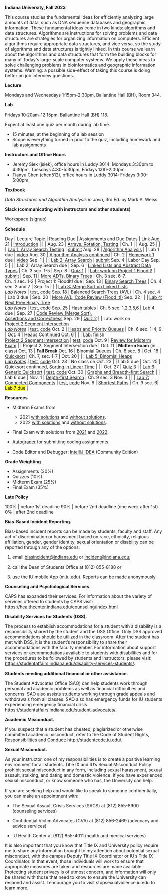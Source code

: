 **Indiana University, Fall 2023**

This course studies the fundamental ideas for efficiently analyzing
large amounts of data, such as DNA sequence databases and geographic
information. These fundamental ideas come in two kinds: algorithms and
data structures. Algorithms are instructions for solving problems and
data structures are strategies for organizing information on
computers. Efficient algorithms require appropriate data structures,
and vice versa, so the study of algorithms and data structures is
tightly linked. In this course we learn about the algorithms and data
structures that form the building blocks for many of Today's
large-scale computer systems. We apply these ideas to solve
challenging problems in bioinformatics and geographic information
systems. Warning: a possible side-effect of taking this course is
doing better on job interview questions.

**Lecture**

Mondays and Wednesdays 1:15pm-2:30pm, Ballantine Hall (BH), Room 344.

**Lab**

Fridays 10:20am-12:15pm, Ballantine Hall (BH) 118.

Expect at least one quiz per month during lab time.
* 15 minutes, at the beginning of a lab session
* Scope is everything turned in prior to the quiz, including homework and lab assignments

**Instructors and Office Hours**

* Jeremy Siek (jsiek), office hours in Luddy 3014: Mondays 3:30pm to 4:30pm, Tuesdays 4:30-5:30pm, Fridays 1:00-2:00pm.
* Tianyu Chen (chen512), office hours in Luddy 3014: Fridays 3:00-5:00pm.

**Textbook**

*Data Structures and Algorithm Analysis in Java*, 3rd Ed. by Mark A. Weiss

**Slack (communicating with instructors and other students)**

[Workspace](https://datastructure-pjx3076.slack.com)
 ([signup](https://join.slack.com/t/datastructure-pjx3076/shared_invite/zt-20ibezcp3-U4q6ACCPxUux~OLxOPUYWA))

**Schedule**

Day     | Lecture Topic                         | Reading Due  | Assignments and Due Dates | Link
Aug. 21 | [Introduction](./lectures/Aug-21.md)              |              | |
Aug. 23 | [Arrays, Rotation, Testing](./lectures/Aug-23.md) | Ch. 1        | |
Aug. 25 |                                                   |              | [Lab 1: Array Search Testing](./lab1) | [submit](https://autograder.luddy.indiana.edu/web/project/784)
Aug. 28 | [Algorithm Analysis](./lectures/Aug-28.md)       |    | Lab 1 due | [video](https://iu.mediaspace.kaltura.com/media/t/1_5ew3wcw4)
Aug. 30 | [Algorithm Analysis continued](./lectures/Aug-30.md)  | Ch. 2     | [Homework 1](./homework/HW1.md) due | [video](https://iu.mediaspace.kaltura.com/media/t/1_z2rhhygd)
Sep. 1  |                                       |              | [Lab 2: Array Search](./lab2) | [submit](https://autograder.luddy.indiana.edu/web/project/696)
Sep. 4  | Labor Day
Sep. 5  |                                       |              | Lab 2: Array Search due |
Sep. 6  | [Linked Lists and Abstract Data Types](./lectures/Sep-6.md) | Ch. 3 sec. 1-5 |
Sep. 8  | [Quiz 1](https://iu.instructure.com/courses/2165834/quizzes/4040693)                    |              | [Lab: work on Project 1 FloodIt!](./proj1-flood-it) | [submit](https://autograder.luddy.indiana.edu/web/project/691) |
Sep. 11 | [More ADTs, Binary Trees](./lectures/Sep-11.md)               | Ch. 3 sec. 6-7,<br> Ch. 4 sec. 1-2 | Project 1: FloodIt! due |
Sep. 13 | [Binary Search Trees](./lectures/Sep-13)                   | Ch. 4 sec. 3 and 7  |
Sep. 15 |   |  | [Lab 3: Merge Sort on Linked Lists](./lab3) <br> [_Lab Notes_](./Sep-15-backup-notes) | [test](https://autograder.luddy.indiana.edu/web/project/825), [code](https://autograder.luddy.indiana.edu/web/project/707)
Sep. 18 | [Balanced Search Trees (AVL)](./lectures/Sep-18.md) | Ch. 4 sec. 4 |  Lab 3 due |
Sep. 20 | [More AVL, Code Review (Flood It!)](./lectures/Sep-20.md)
Sep. 22 |   |  | [Lab 4: Next Prev Binary Tree](./lab4) <br> [_Lab Notes_](./Sep-22-backup-notes) | [test](https://autograder.luddy.indiana.edu/web/project/831), [code](https://autograder.luddy.indiana.edu/web/project/693)
Sep. 25 | [Hash tables](./lectures/Sep-25.md) | Ch. 5 sec. 1,2,3,5,6 |  Lab 4 due |
Sep. 27 | [Code Review (Merge Sort), <br> Assertions and Correctness](./lectures/Sep-27.md)
Sep. 29 |    [Quiz 2](https://iu.instructure.com/courses/2165834/quizzes/4049366)  |  | Lab: work on <br> [Project 2 Segment Intersection](./proj2-seg-int) <br> [_Lab Notes_](./Sep-29-backup-notes) | [test](https://autograder.luddy.indiana.edu/web/project/833), [code](https://autograder.luddy.indiana.edu/web/project/700)
Oct. 2 | [Heaps and Priority Queues](./lectures/Oct-2.md) | Ch. 6 sec. 1-4, 9 |
Oct. 4 | [Heaps Continued](./lectures/Oct-4.md)
Oct. 6 |     |  | Lab: finish <br> [Project 2 Segment Intersection](./proj2-seg-int) | [test](https://autograder.luddy.indiana.edu/web/project/833), [code](https://autograder.luddy.indiana.edu/web/project/700)
Oct. 9  | [Review for Midterm Exam](./lectures/Oct-9.md) | | Project 2: Segment Intersection due |
Oct. 11 | **Midterm Exam** (in class)
Oct. 13 | **Fall Break**
Oct. 16 | [Binomial Queues](./lectures/Oct-16.md) | Ch. 6 sec. 8 |
Oct. 18 | [Quicksort](./lectures/Oct-18.md)   | Ch. 7, sec. 1-7 | 
Oct. 20 | | | [Lab 5: Binomial Heaps](./lab5) <br> [_Lab Notes_](./Oct-20-backup-notes) | [test](https://autograder.luddy.indiana.edu/web/project/708), [code](https://autograder.luddy.indiana.edu/web/project/701)
Oct. 23 | No class on Oct. 23 | | Lab 5 due |
Oct. 25 | Quicksort continued, [Sorting in Linear Time](./lectures/Oct-25.md) | | |
Oct. 27 | [Quiz 3](https://iu.instructure.com/courses/2165834/quizzes/4058718) | | [Lab 6: Generic Quicksort](./lab6) | [test](https://autograder.luddy.indiana.edu/web/project/709), [code](https://autograder.luddy.indiana.edu/web/project/699)
Oct. 30 | [Graphs and Breadth-first Search](./lectures/Oct-30.md) | | Lab 6 due |
Nov. 1 | [Depth-first Search](./lectures/Nov-1.md) | Ch. 9 sec. 3
Nov. 3 | | | [Lab 7: Connected Components](./lab7) | [test](https://autograder.luddy.indiana.edu/web/project/705), [code](https://autograder.luddy.indiana.edu/web/project/702)
Nov. 6 | [Shortest Paths](./lectures/Nov-6.md) | Ch. 9 sec. 6| <mark>Lab 7 due</mark> |



**Resources**

* Midterm Exams from
  * 2021 [with solutions](./midterm-2021-solns.pdf) 
     and [without solutions](./midterm-2021.pdf).
  * 2022 [with solutions](./midterm-a-2022.pdf)
     and [without solutions](./midterm-a-2022-questions.pdf).

* Final Exam with solutions from [2021](./final-2021.pdf) and [2022](./final-2022.pdf).

* [Autograder](https://autograder.luddy.indiana.edu/web/course/59) for submitting coding assignments.

* Code Editor and Debugger:
  [IntelliJ IDEA](https://www.jetbrains.com/idea/download) (Community Edition)

**Grade Weighting**

* Assignments (30%)
* Quizzes (10%)
* Midterm Exam (25%)
* Final Exam (35%)

**Late Policy**

100% | before 1st deadline
90%  | before 2nd deadline (one week after 1st)
0%   | after  2nd deadline

**Bias-Based Incident Reporting.**

Bias-based incident reports can be made by students, faculty and
staff. Any act of discrimination or harassment based on race,
ethnicity, religious affiliation, gender, gender identity, sexual
orientation or disability can be reported through any of the options:

1) email biasincident@indiana.edu or incident@indiana.edu;

2) call the Dean of Students Office at (812) 855-8188 or

3) use the IU mobile App (m.iu.edu). Reports can be made anonymously.

**Counseling and Psychological Services.**

CAPS has expanded their services. For information about the variety of
services offered to students by CAPS visit:
https://healthcenter.indiana.edu/counseling/index.html

**Disability Services for Students (DSS).**

The process to establish accommodations for a student with a
disability is a responsibility shared by the student and the DSS
Office. Only DSS approved accommodations should be utilized in the
classroom. After the student has met with DSS, it is the student’s
responsibility to share their accommodations with the faculty
member. For information about support services or accommodations
available to students with disabilities and for the procedures to be
followed by students and instructors, please visit:
https://studentaffairs.indiana.edu/disability-services-students/.

**Students needing additional financial or other assistance.**

The Student Advocates Office (SAO) can help students work through
personal and academic problems as well as financial difficulties and
concerns. SAO also assists students working through grade appeals and
withdrawals from all classes. SAO also has emergency funds for IU
students experiencing emergency financial crisis
https://studentaffairs.indiana.edu/student-advocates/.

**Academic Misconduct.**

If you suspect that a student has cheated, plagiarized or otherwise committed academic misconduct, refer to the Code of Student Rights, Responsibilities and Conduct:
http://studentcode.iu.edu/.

**Sexual Misconduct.**

As your instructor, one of my responsibilities is to create a positive
learning environment for all students. Title IX and IU’s Sexual
Misconduct Policy prohibit sexual misconduct in any form, including
sexual harassment, sexual assault, stalking, and dating and domestic
violence. If you have experienced sexual misconduct, or know someone
who has, the University can help.

If you are seeking help and would like to speak to someone
confidentially, you can make an appointment with:

* The Sexual Assault Crisis Services (SACS) at (812) 855-8900
  (counseling services)

* Confidential Victim Advocates (CVA) at (812) 856-2469 (advocacy and
  advice services)

* IU Health Center at (812) 855-4011 (health and medical services)

It is also important that you know that Title IX and University policy
require me to share any information brought to my attention about
potential sexual misconduct, with the campus Deputy Title IX
Coordinator or IU’s Title IX Coordinator. In that event, those
individuals will work to ensure that appropriate measures are taken
and resources are made available. Protecting student privacy is of
utmost concern, and information will only be shared with those that
need to know to ensure the University can respond and assist.  I
encourage you to visit
stopsexualviolence.iu.edu to learn more.

